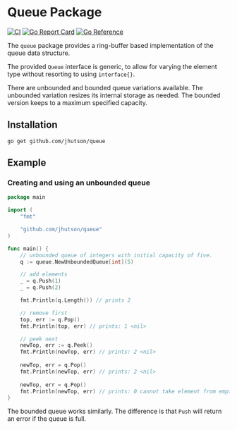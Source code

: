# Queue Package

[![CI](https://github.com/jhutson/queue/actions/workflows/ci.yml/badge.svg)](https://github.com/jhutson/queue/actions/workflows/ci.yml)
[![Go Report Card](https://goreportcard.com/badge/github.com/jhutson/queue)](https://goreportcard.com/report/github.com/jhutson/queue)
[![Go Reference](https://pkg.go.dev/badge/github.com/jhutson/queue.svg)](https://pkg.go.dev/github.com/jhutson/queue)

The `queue` package provides a ring-buffer based implementation of the queue data structure.

The provided `Queue` interface is generic, to allow for varying the element type without resorting to using `interface{}`.

There are unbounded and bounded queue variations available. The unbounded variation resizes its internal storage as needed. The bounded version keeps to a maximum specified capacity.

## Installation
```shell
go get github.com/jhutson/queue
```

## Example
### Creating and using an unbounded queue

```go
package main

import (
	"fmt"

	"github.com/jhutson/queue"
)

func main() {
	// unbounded queue of integers with initial capacity of five.
	q := queue.NewUnboundedQueue[int](5)

	// add elements
	_ = q.Push(1)
	_ = q.Push(2)

	fmt.Println(q.Length()) // prints 2

	// remove first
	top, err := q.Pop()
	fmt.Println(top, err) // prints: 1 <nil>

	// peek next
	newTop, err := q.Peek()
	fmt.Println(newTop, err) // prints: 2 <nil>
	
	newTop, err = q.Pop()
	fmt.Println(newTop, err) // prints: 2 <nil>
	
	newTop, err = q.Pop()
	fmt.Println(newTop, err) // prints: 0 cannot take element from empty queue
}
```

The bounded queue works similarly. The difference is that `Push` will return an error if the queue is full.

